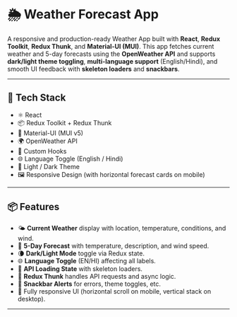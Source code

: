 # 🌦️ Weather Forecast App

A responsive and production-ready Weather App built with **React**, **Redux Toolkit**, **Redux Thunk**, and **Material-UI (MUI)**. This app fetches current weather and 5-day forecasts using the **OpenWeather API** and supports **dark/light theme toggling**, **multi-language support** (English/Hindi), and smooth UI feedback with **skeleton loaders** and **snackbars**.

---

## 🔧 Tech Stack

- ⚛️ React
- 📦 Redux Toolkit + Redux Thunk
- 🎨 Material-UI (MUI v5)
- 🌍 OpenWeather API
- 🧠 Custom Hooks
- 🌐 Language Toggle (English / Hindi)
- 🌙 Light / Dark Theme
- 🖼️ Responsive Design (with horizontal forecast cards on mobile)

---

## 📦 Features

- 🌤 **Current Weather** display with location, temperature, conditions, and wind.
- 📅 **5-Day Forecast** with temperature, description, and wind speed.
- 🌘 **Dark/Light Mode** toggle via Redux state.
- 🌐 **Language Toggle** (EN/HI) affecting all labels.
- 🔁 **API Loading State** with skeleton loaders.
- 🧠 **Redux Thunk** handles API requests and async logic.
- 🧪 **Snackbar Alerts** for errors, theme toggles, etc.
- 📱 Fully responsive UI (horizontal scroll on mobile, vertical stack on desktop).

---

